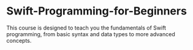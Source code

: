 # Swift-Programming-for-Beginners
This course is designed to teach you the fundamentals of Swift programming, from basic syntax and data types to more advanced concepts.
